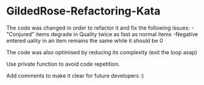 # GildedRose-Refactoring-Kata

The code was changed in order to refactor it and fix the following issues:
-"Conjured" items degrade in Quality twice as fast as normal items
-Negative entered uality in an item remains the same while it should be 0

The code was also optimised by reducing its complexity (exit the loop asap)

Use private function to avoid code repetition.

Add comments to make it clear for future developers :)

